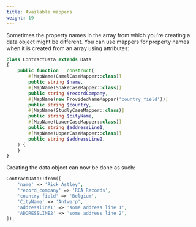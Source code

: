 ```yaml
---
title: Available mappers
weight: 19
---
```


Sometimes the property names in the array from which you're creating a data object might be different.
You can use mappers for property names when it is created from an array using attributes:

```php
class ContractData extends Data
{
    public function __construct(
        #[MapName(CamelCaseMapper::class)]
        public string $name,
        #[MapName(SnakeCaseMapper::class)]
        public string $recordCompany,
        #[MapName(new ProvidedNameMapper('country field'))]
        public string $country,
        #[MapName(StudlyCaseMapper::class)]
        public string $cityName,
        #[MapName(LowerCaseMapper::class)]
        public string $addressLine1,
        #[MapName(UpperCaseMapper::class)]
        public string $addressLine2,
    ) {
    }
}
```

Creating the data object can now be done as such:

```php
ContractData::from([
    'name' => 'Rick Astley',
    'record_company' => 'RCA Records',
    'country field' => 'Belgium',
    'CityName' => 'Antwerp',
    'addressline1' => 'some address line 1',
    'ADDRESSLINE2' => 'some address line 2',
]);
```
